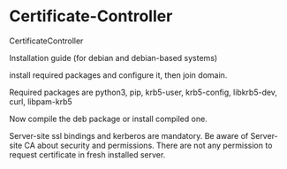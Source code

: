 # Certificate-Controller
CertificateController


Installation guide (for debian and debian-based systems)


install required packages and configure it, then join domain.

Required packages are python3, pip, krb5-user, krb5-config, libkrb5-dev, curl, libpam-krb5

Now compile the deb package or install compiled one.





Server-site ssl bindings and kerberos are mandatory.
Be aware of Server-site CA about security and permissions. There are not any permission to request certificate in fresh installed server.
